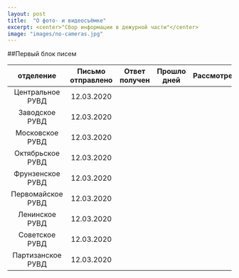 ```yaml
---
layout: post
title:  "О фото- и видеосъёмке"
excerpt: <center>"Сбор информации в дежурной части"</center>
image: "images/no-cameras.jpg"
---
```


##Первый блок писем

| отделение  |  Письмо отправлено | Ответ получен  | Прошло дней  | Рассмотрено?  | Нормы  | Текст ответа  | Текст обращения  | Дополнительно  |
|:---:|:---:|:---:|:---:|:---:|:---:|:---:|:---:|:---:|
|Центральное РУВД| 12.03.2020 |   |   |   |   |   |   |   |+
|Заводское РУВД| 12.03.2020 |   |   |   |   |   |   |   |+
|Московское РУВД| 12.03.2020 |   |   |   |   |   |   |   |+
|Октябрьское РУВД| 12.03.2020|   |   |   |   |   |   |   |+
|Фрунзенское РУВД| 12.03.2020 |   |   |   |   |   |   |   |+
|Первомайское РУВД| 12.03.2020 |   |   |   |   |   |   |   |+
|Ленинское РУВД| 12.03.2020 |   |   |   |   |   |   |   |+
|Советское РУВД| 12.03.2020 |   |   |   |   |   |   |   |
|Партизанское РУВД| 12.03.2020 |   |   |   |   |   |   |   |+
